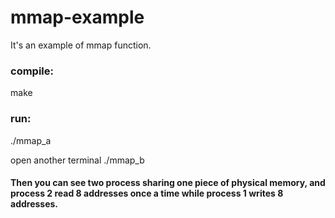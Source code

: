# mmap-example
It's an example of mmap function.

### compile:

make

### run:

./mmap_a

open another terminal
./mmap_b


#### Then you can see two process sharing one piece of physical memory, and process 2 read 8 addresses once a time while process 1 writes 8 addresses.
